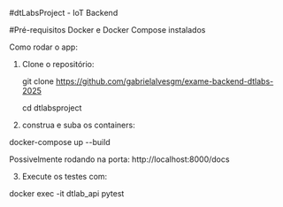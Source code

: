 #dtLabsProject - IoT Backend

#Pré-requisitos
Docker e Docker Compose instalados

Como rodar o app:
1. Clone o repositório:

   git clone https://github.com/gabrielalvesgm/exame-backend-dtlabs-2025

   cd dtlabsproject

2. construa e suba os containers:

docker-compose up --build

Possivelmente rodando na porta: http://localhost:8000/docs

3. Execute os testes com:

docker exec -it dtlab_api pytest
